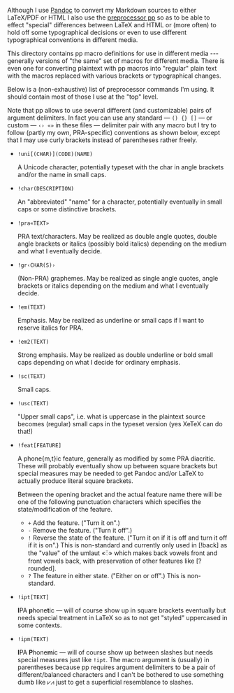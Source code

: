 
Although I use [Pandoc](http://pandoc.org) to convert my Markdown sources to either LaTeX/PDF or HTML I also use the [preprocessor pp](https://github.com/CDSoft/pp) so as to be able to effect "special" differences between LaTeX and HTML or (more often) to hold off some typographical decisions or even to use different typographical conventions in different media.

This directory contains pp macro definitions for use in different media --- generally versions of "the same" set of macros for different media.  There is even one for converting plaintext with pp macros into "regular" plain text with the macros replaced with various brackets or typographical changes.

Below is a (non-exhaustive) list of preprocessor commands I'm using. It should contain most of those I use at the "top" level.

Note that pp allows to use several different (and customizable) pairs of argument delimiters. In fact you can use any standard — `() {} []` — or custom — `‹› «»` in these files — delimiter pair with any macro but I try to follow (partly my own, PRA-specific) conventions as shown below, except that I may use curly brackets instead of parentheses rather freely.

-   `!uni[(CHAR)](CODE)(NAME)`

    A Unicode character, potentially typeset with the char in angle brackets and/or the name in small caps.

-   `!char(DESCRIPTION)`

    An "abbreviated" "name" for a character, potentially eventually in small caps or some distinctive brackets.

-   `!pra«TEXT»`

    PRA text/characters. May be realized as double angle quotes, double angle brackets or italics (possibly bold italics) depending on the medium and what I eventually decide.

-   `!gr‹CHAR(S)›`

    (Non-PRA) graphemes. May be realized as single angle quotes, angle brackets or italics depending on the medium and what I eventually decide.

-   `!em(TEXT)`

    Emphasis. May be realized as underline or small caps if I want to reserve italics for PRA.

-   `!em2(TEXT)`

    Strong emphasis. May be realized as double underline or bold small caps depending on what I decide for ordinary emphasis.

-   `!sc(TEXT)`

    Small caps.

-   `!usc(TEXT)`

    "Upper small caps", i.e. what is uppercase in the plaintext source becomes (regular) small caps in the typeset version (yes XeTeX can do that!)

-   `!feat[FEATURE]`

    A phone{m,t}ic feature, generally as modified by some PRA diacritic. These will probably eventually show up between square brackets but special measures may be needed to get Pandoc and/or LaTeX to actually produce literal square brackets.
    
    Between the opening bracket and the actual feature name there will be one of the following punctuation characters which specifies the state/modification of the feature.
    
    -   `+` Add the feature. ("Turn it on".)
    -   `-` Remove the feature. ("Turn it off".)
    -   `!` Reverse the state of the feature. ("Turn it on if it is off and turn it off if it is on".)  This is non-standard and currently only used in \[!back\] as the "value" of the umlaut «◌̈» which makes back vowels front and front vowels back, with preservation of other features like \[?rounded\].
    -   `?` The feature in either state. ("Either on or off".) This is non-standard.

-   `!ipt[TEXT]`

    **I**PA **p**hone**t**ic — will of course show up in square brackets eventually but needs special treatment in LaTeX so as to not get "styled" uppercased in some contexts.

-   `!ipm(TEXT)`

    **I**PA **P**hone**m**ic — will of course show up between slashes but needs special measures just like `!ipt`. The macro argument is (usually) in parentheses because pp requires argument delimiters to be a pair of different/balanced characters and I can't be bothered to use something dumb like ⩗⩘ just to get a superficial resemblance to slashes.

